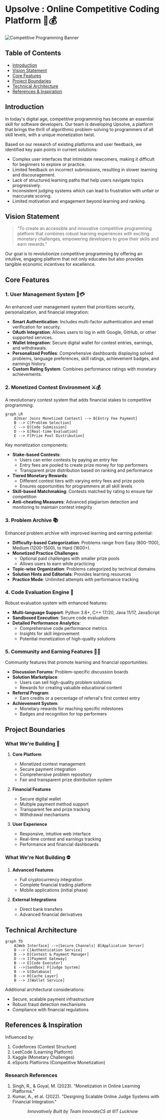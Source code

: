# Upsolve : Online Competitive Coding Platform 🚀💰

![Competitive Programming Banner](https://img.shields.io/badge/Project-Competitive_Programming_Platform-blue?style=for-the-badge)

## Table of Contents
- [Introduction](#introduction)
- [Vision Statement](#vision-statement)
- [Core Features](#core-features)
- [Project Boundaries](#project-boundaries)
- [Technical Architecture](#technical-architecture)
- [References & Inspiration](#references--inspiration)

## Introduction

In today's digital age, competitive programming has become an essential skill for software developers. Our team is developing Upsolve, a platform that brings the thrill of algorithmic problem-solving to programmers of all skill levels, with a unique monetization twist.

Based on our research of existing platforms and user feedback, we identified key pain points in current solutions:
- Complex user interfaces that intimidate newcomers, making it difficult for beginners to explore or practice.
- Limited feedback on incorrect submissions, resulting in slower learning and discouragement.
- Lack of structured learning paths that help users navigate topics progressively.
- Inconsistent judging systems which can lead to frustration with unfair or inaccurate scoring.
- Limited motivation and engagement beyond learning and ranking.

## Vision Statement

> "To create an accessible and innovative competitive programming platform that combines robust learning experiences with exciting monetary challenges, empowering developers to grow their skills and earn rewards."

Our goal is to revolutionize competitive programming by offering an intuitive, engaging platform that not only educates but also provides tangible economic incentives for excellence.

## Core Features

### 1. User Management System 👥💳

An enhanced user management system that prioritizes security, personalization, and financial integration:
- **Smart Authentication**: Includes multi-factor authentication and email verification for security.
- **OAuth Integration**: Allows users to log in with Google, GitHub, or other supported services.
- **Wallet Integration**: Secure digital wallet for contest entries, earnings, and withdrawals.
- **Personalized Profiles**: Comprehensive dashboards displaying solved problems, language preferences, skill ratings, achievement badges, and earnings history.
- **Custom Rating System**: Combines performance ratings with monetary achievements.

### 2. Monetized Contest Environment ⚔️💰

A revolutionary contest system that adds financial stakes to competitive programming:

```mermaid
graph LR
    A[User Joins Monetized Contest] --> B[Entry Fee Payment]
    B --> C[Problem Selection]
    C --> D[Code Submission]
    D --> E[Real-time Evaluation]
    E --> F[Prize Pool Distribution]
```

Key monetization components:
- **Stake-based Contests**: 
  - Users can enter contests by paying an entry fee
  - Entry fees are pooled to create prize money for top performers
  - Transparent prize distribution based on ranking and performance
- **Tiered Monetary Rewards**: 
  - Different contest tiers with varying entry fees and prize pools
  - Ensures opportunities for programmers at all skill levels
- **Skill-based Matchmaking**: Contests matched by rating to ensure fair competition
- **Anti-cheating Measures**: Advanced plagiarism detection and monitoring to maintain contest integrity

### 3. Problem Archive 📚

Enhanced problem archive with improved learning and earning potential:
- **Difficulty-based Categorization**: Problems range from Easy (800-1100), Medium (1200-1500), to Hard (1600+).
- **Monetized Practice Challenges**: 
  - Optional paid challenges with smaller prize pools
  - Allows users to earn while practicing
- **Topic-wise Organization**: Problems categorized by technical domains
- **Solution Hints and Editorials**: Provides learning resources
- **Practice Mode**: Unlimited attempts with performance tracking

### 4. Code Evaluation Engine 🔄

Robust evaluation system with enhanced features:
- **Multi-language Support**: Python 3.8+, C++ 17/20, Java 11/17, JavaScript
- **Sandboxed Execution**: Secure code evaluation
- **Detailed Performance Analytics**: 
  - Comprehensive code performance metrics
  - Insights for skill improvement
  - Potential monetization of high-quality solutions

### 5. Community and Earning Features 🤝💸

Community features that promote learning and financial opportunities:
- **Discussion Forums**: Problem-specific discussion boards
- **Solution Marketplace**: 
  - Users can sell high-quality problem solutions
  - Rewards for creating valuable educational content
- **Referral Program**: 
  - Earn credits or a percentage of referral's first contest entry
- **Achievement System**: 
  - Monetary rewards for reaching specific milestones
  - Badges and recognition for top performers

## Project Boundaries

### What We're Building 🎯
1. **Core Platform**
   - Monetized contest management
   - Secure payment integration
   - Comprehensive problem repository
   - Fair and transparent prize distribution system

2. **Financial Features**
   - Secure digital wallet
   - Multiple payment method support
   - Transparent fee and prize tracking
   - Withdrawal mechanisms

3. **User Experience**
   - Responsive, intuitive web interface
   - Real-time contest and earnings tracking
   - Performance and financial dashboards

### What We're Not Building ⛔
1. **Advanced Features**
   - Full cryptocurrency integration
   - Complete financial trading platform
   - Mobile applications (initial phase)

2. **External Integrations**
   - Direct bank transfers
   - Advanced financial derivatives

## Technical Architecture

```mermaid
graph TD
    A[Web Interface] -->|Secure Channels| B[Application Server]
    B --> C[Authentication Service]
    B --> D[Contest & Payment Manager]
    D --> I[Payment Gateway]
    B --> E[Code Executor]
    E -->|Sandbox| F[Judge System]
    B --> G[Database]
    B --> H[Cache Layer]
    B --> J[Wallet Service]
```

Additional architectural considerations:
- Secure, scalable payment infrastructure
- Robust fraud detection mechanisms
- Compliance with financial regulations

## References & Inspiration

Influenced by:
1. Codeforces (Contest Structure)
2. LeetCode (Learning Platform)
3. Kaggle (Monetary Challenges)
4. eSports Platforms (Competitive Monetization)

### Research References
1. Singh, R., & Goyal, M. (2023). "Monetization in Online Learning Platforms."
2. Kumar, A., et al. (2022). "Designing Scalable Online Judge Systems with Financial Integration."

<div align="center">
<i>Innovatively Built by Team InnovateCS at IIIT Lucknow</i>
</div>
